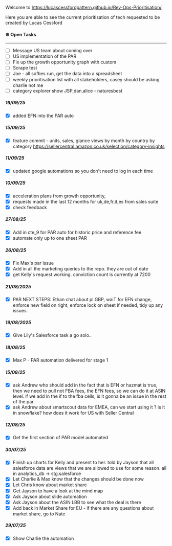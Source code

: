 Welcome to https://lucascessfordpattern.github.io/Rev-Ops-Prioritisation/

Here you are able to see the current prioritisation of tech requested to be created by Lucas Cessford

#### ⚙️ Open Tasks
---
- [ ] Message US team about coming over
- [ ] US implementation of the PAR
- [ ] Fix up the growth opportunity graph with custom
- [ ] Scrape test
- [ ] Joe - all softies run, get the data into a spreadsheet
- [ ] weekly prioritisation list with all stakeholders, casey should be asking charlie not me
- [ ] category explorer show JSP,dan,alice - naturesbest

##### 16/09/25
- [X] added EFN into the PAR auto
 
##### 15/09/25
- [X] feature commit - units, sales, glance views by month by country by category https://sellercentral.amazon.co.uk/selection/category-insights

##### 11/09/25
- [X] updated google automations so you don't need to log in each time

##### 10/09/25
- [X] acceleration plans from growth opportunity, 
- [X] requests made in the last 12 months for uk,de,fr,it,es from sales suite
- [X] check feedback

##### 27/08/25
- [X] Add in cte_9 for PAR auto for historic price and reference fee 
- [X] automate only up to one sheet PAR

##### 26/08/25
- [X] Fix Max's par issue
- [X] Add in all the marketing queries to the repo. they are out of date
- [X] get Kelly's request working. conviction count is currently at 7200

##### 21/08/2025
- [X] PAR NEXT STEPS: Ethan chat about pl GBP, waiT for EFN change, enforce new field on right, enforce lock on sheet if needed, tidy up any issues.

##### 19/08/2025
- [X] Give Lily's Salesforce task a go solo..

##### 18/08/25
- [X] Max P - PAR automation delivered for stage 1

##### 15/08/25
- [X] ask Andrew who should add in the fact that is EFN or hazmat is true, then we need to pull not FBA fees, the EFN fees, so we can do it at ASIN level. if we add in the if to the fba cells, is it gonna be an issue in the rest of the par
- [X] ask Andrew about smartscout data for EMEA, can we start using it  ? is it in snowflake? how does it work for US with Seller Central

##### 12/08/25
- [X] Get the first section of PAR model automated

##### 30/07/25
- [x] Finish up charts for Kelly and present to her. told by Jayson that all salesforce data are views that we are allowed to use for some reason. all in analytics_db -> stg.salesforce
- [x] Let Charlie & Max know that the changes should be done now
- [x] Let Chris know about market share
- [x] Get Jayson to have a look at the mind map
- [x] Ask Jayson about slide automation
- [x] Ask Jayson about the ASIN LBB to see what the deal is there
- [x] Add back in Market Share for EU - if there are any questions about market share, go to Nate

##### 29/07/25
- [x] Show Charlie the automation